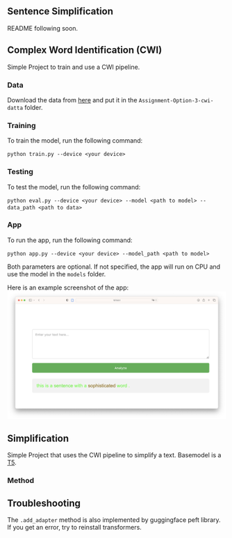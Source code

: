 
## Sentence Simplification

README following soon.

## Complex Word Identification (CWI)
Simple Project to train and use a CWI pipeline.
### Data
Download the data from [here](https://sites.google.com/view/cwisharedtask2018/datasets) and put it in the `Assignment-Option-3-cwi-datta` folder.
### Training
To train the model, run the following command:
```
python train.py --device <your device>
```
### Testing
To test the model, run the following command:
```
python eval.py --device <your device> --model <path to model> --data_path <path to data>
```
### App
To run the app, run the following command:
```
python app.py --device <your device> --model_path <path to model>
```
Both parameters are optional. If not specified, the app will run on CPU and use the model in the `models` folder.

Here is an example screenshot of the app:
![app example](./app_example.png)

## Simplification
Simple Project that uses the CWI pipeline to simplify a text.
Basemodel is a [T5](https://huggingface.co/humarin/chatgpt_paraphraser_on_T5_base?text=The+toxic+assets+now+total+184+billion+euros%2C+but+many+fear+the+hole+is+even+bigger.).
### Method

## Troubleshooting
The ```.add_adapter``` method is also implemented by guggingface peft library. If you get an error, try to reinstall transformers.
